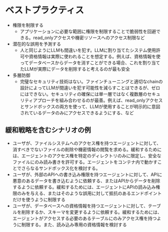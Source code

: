 # ベストプラクティス

- 権限を制限する
    - アプリケーションに必要な範囲に権限を制限することで脆弱性を回避できる。read_onlyアクセスや機密リソースへのアクセス制限など
- 潜在的な誤用を予測する
    - 人と同じようにLLMも間違いを犯す。LLMに割り当てたシステム使用許可や資格情報は実際に使われることを想定する。例えば、資格情報を使ってデータベースからデータを消すことができる場合、これを割り当てたLLMが実際にデータを削除すると考えるのが最も安全
- 多層防御
    - 完璧なセキュリティ技術はない。ファインチューニングと適切なchainの設計によってLLMが間違いを犯す可能性を減らすことはできるが、ゼロにはできない。セキュリティの確保には単一層ではなく複数層のセキュリティアプローチを組み合わせるのが最善。例えば、read_onlyアクセスとサンドボックスの両方を使って、LLMが使用することが明示的に意図されているデータのみにアクセスできるようにする、など

## 緩和戦略を含むシナリオの例
- ユーザが、ファイルシステムへのアクセス権を持つエージェントに対して、消すべきでないファイルの削除や機密情報の閲覧を求める。緩和するためには、エージェントのアクセス権を特定のディレクトリのみに限定し、安全なファイルにのみ読み書きを許可する。エージェントをコンテナ内で動かすことでさらなるサンドボックス化を検討する。
- ユーザが、外部のAPIへの書き込み権限を持つエージェントに対して、APIに悪意のあるデータを書き込むように依頼する、またはAPIからデータを削除するように依頼する。緩和するためには、エージェントにAPIの読み込み権限のみを与える、またはそのような誤用に対して抵抗のあるエンドポイントだけを使うように制限する
- ユーザが、データベースへの資格情報を持つエージェントに対して、テーブルを削除するか、スキーマを変更するように依頼する。緩和するためには、エージェントがアクセスする必要のあるテーブルにのみアクセス権を持つように制限する。また、読み込み専用の資格情報を検討する